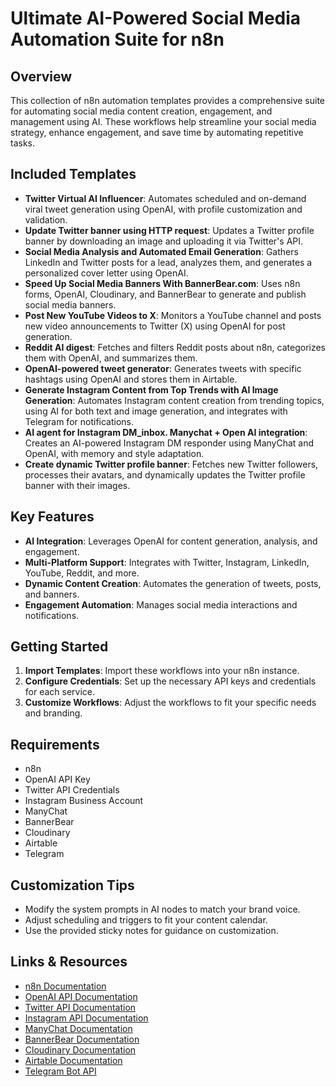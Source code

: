 # Ultimate AI-Powered Social Media Automation Suite for n8n

## Overview
This collection of n8n automation templates provides a comprehensive suite for automating social media content creation, engagement, and management using AI. These workflows help streamline your social media strategy, enhance engagement, and save time by automating repetitive tasks.

## Included Templates
- **Twitter Virtual AI Influencer**: Automates scheduled and on-demand viral tweet generation using OpenAI, with profile customization and validation.
- **Update Twitter banner using HTTP request**: Updates a Twitter profile banner by downloading an image and uploading it via Twitter's API.
- **Social Media Analysis and Automated Email Generation**: Gathers LinkedIn and Twitter posts for a lead, analyzes them, and generates a personalized cover letter using OpenAI.
- **Speed Up Social Media Banners With BannerBear.com**: Uses n8n forms, OpenAI, Cloudinary, and BannerBear to generate and publish social media banners.
- **Post New YouTube Videos to X**: Monitors a YouTube channel and posts new video announcements to Twitter (X) using OpenAI for post generation.
- **Reddit AI digest**: Fetches and filters Reddit posts about n8n, categorizes them with OpenAI, and summarizes them.
- **OpenAI-powered tweet generator**: Generates tweets with specific hashtags using OpenAI and stores them in Airtable.
- **Generate Instagram Content from Top Trends with AI Image Generation**: Automates Instagram content creation from trending topics, using AI for both text and image generation, and integrates with Telegram for notifications.
- **AI agent for Instagram DM_inbox. Manychat + Open AI integration**: Creates an AI-powered Instagram DM responder using ManyChat and OpenAI, with memory and style adaptation.
- **Create dynamic Twitter profile banner**: Fetches new Twitter followers, processes their avatars, and dynamically updates the Twitter profile banner with their images.

## Key Features
- **AI Integration**: Leverages OpenAI for content generation, analysis, and engagement.
- **Multi-Platform Support**: Integrates with Twitter, Instagram, LinkedIn, YouTube, Reddit, and more.
- **Dynamic Content Creation**: Automates the generation of tweets, posts, and banners.
- **Engagement Automation**: Manages social media interactions and notifications.

## Getting Started
1. **Import Templates**: Import these workflows into your n8n instance.
2. **Configure Credentials**: Set up the necessary API keys and credentials for each service.
3. **Customize Workflows**: Adjust the workflows to fit your specific needs and branding.

## Requirements
- n8n
- OpenAI API Key
- Twitter API Credentials
- Instagram Business Account
- ManyChat
- BannerBear
- Cloudinary
- Airtable
- Telegram

## Customization Tips
- Modify the system prompts in AI nodes to match your brand voice.
- Adjust scheduling and triggers to fit your content calendar.
- Use the provided sticky notes for guidance on customization.

## Links & Resources
- [n8n Documentation](https://docs.n8n.io/)
- [OpenAI API Documentation](https://beta.openai.com/docs/)
- [Twitter API Documentation](https://developer.twitter.com/en/docs)
- [Instagram API Documentation](https://developers.facebook.com/docs/instagram-api/)
- [ManyChat Documentation](https://manychat.com/docs/)
- [BannerBear Documentation](https://www.bannerbear.com/docs/)
- [Cloudinary Documentation](https://cloudinary.com/documentation)
- [Airtable Documentation](https://airtable.com/api)
- [Telegram Bot API](https://core.telegram.org/bots/api) 